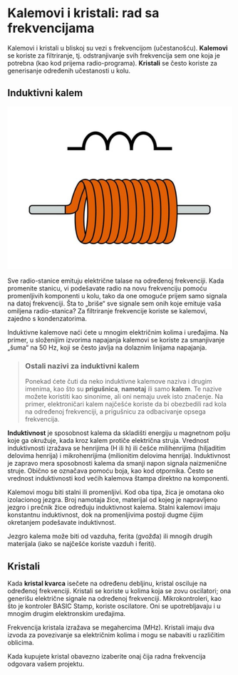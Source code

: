 # Kalemovi i kristali: rad sa frekvencijama

Kalemovi i kristali u bliskoj su vezi s frekvencijom (učestanošću). **Kalemovi** se koriste za filtriranje, tj. odstranjivanje svih frekvencija sem one koja je potrebna (kao kod prijema radio-programa). **Kristali** se često koriste za generisanje određenih učestanosti u kolu.

## Induktivni kalem

![](slike/induktor.jpg)

Sve radio-stanice emituju električne talase na određenoj frekvenciji. Kada promenite stanicu, vi podešavate radio na novu frekvenciju pomoću promenljivih komponenti u kolu, tako da one omoguće prijem samo signala na datoj frekvenciji. Šta to „briše“ sve signale sem onih koje emituje vaša omiljena radio-stanica? Za filtriranje frekvencije koriste se kalemovi, zajedno s kondenzatorima.

Induktivne kalemove naći ćete u mnogim električnim kolima i uređajima. Na primer, u složenijim izvorima napajanja kalemovi se koriste za smanjivanje „šuma“ na 50 Hz, koji se često javlja na dolaznim linijama napajanja.

> ### Ostali nazivi za induktivni kalem
> Ponekad ćete čuti da neko induktivne kalemove naziva i drugim imenima, kao što su **prigušnica**, **namotaj** ili samo **kalem**. Te nazive možete koristiti kao sinonime, ali oni nemaju uvek isto značenje. Na primer, elektroničari kalem najčešće koriste da bi obezbedili rad kola na određenoj frekvenciji, a prigušnicu za odbacivanje opsega frekvencija.

**Induktivnost** je sposobnost kalema da skladišti energiju u magnetnom polju koje ga okružuje, kada kroz kalem protiče električna struja. Vrednost induktivnosti izražava se henrijima (H ili h) ili češće milihenrijima (hiljaditim delovima henrija) i mikrohenrijima (milionitim delovima henrija). Induktivnost je zapravo mera sposobnosti kalema da smanji napon signala naizmenične struje. Obično se označava pomoću boja, kao kod otpornika. Često se vrednost induktivnosti kod većih kalemova štampa direktno na komponenti. 

Kalemovi mogu biti stalni ili promenljivi. Kod oba tipa, žica je omotana oko izolacionog jezgra. Broj namotaja žice, materijal od kojeg je napravljeno jezgro i prečnik žice određuju induktivnost kalema. Stalni kalemovi imaju konstantnu induktivnost, dok na promenljivima postoji dugme čijim okretanjem podešavate induktivnost.

Jezgro kalema može biti od vazduha, ferita (gvožđa) ili mnogih drugih materijala (iako se najčešće koriste vazduh i feriti).

## Kristali

Kada **kristal kvarca** isečete na određenu debljinu, kristal osciluje na određenoj frekvenciji. Kristali se koriste u kolima koja se zovu oscilatori; ona generišu električne signale na određenoj frekvenciji. Mikrokontroleri, kao što je kontroler BASIC Stamp, koriste oscilatore. Oni se upotrebljavaju i u mnogim drugim elektronskim uređajima.

Frekvencija kristala izražava se megahercima (MHz). Kristali imaju dva izvoda za povezivanje sa električnim kolima i mogu se nabaviti u različitim oblicima.

Kada kupujete kristal obavezno izaberite onaj čija radna frekvencija odgovara vašem projektu.
